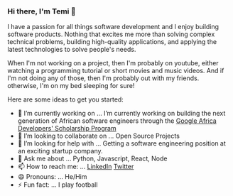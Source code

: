 ### Hi there, I'm Temi 👋

I have a passion for all things software development and I enjoy building software products. Nothing that excites me more than solving complex technical problems, building high-quality applications, and applying the latest technologies to solve people's needs. 

When I'm not working on a project, then I'm probably on youtube, either watching a programming tutorial or short movies and music videos. And if I'm not doing any of those, then I'm probably out with my friends. otherwise, I'm on my bed sleeping for sure!

Here are some ideas to get you started:

- 🔭 I’m currently working on ... I’m currently working on building the next generation of African software engineers through the [Google Africa Developers' Scholarship Program](https://gads.andela.com/)  
- 👯 I’m looking to collaborate on ... Open Source Projects
- 🤔 I’m looking for help with ... Getting a software engineering position at an exciting startup company. 
- 💬 Ask me about ... Python, Javascript, React, Node
- 📫 How to reach me: ... [LinkedIn](https://www.linkedin.com/in/temitopeakinsoto) [Twitter](https://www.twitter.com/Dev_temitope)
- 😄 Pronouns: ... He/Him
- ⚡ Fun fact: ... I play football


